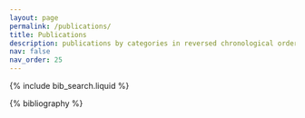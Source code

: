 ```yaml
---
layout: page
permalink: /publications/
title: Publications
description: publications by categories in reversed chronological order. generated by jekyll-scholar.
nav: false
nav_order: 25
---
```


<!-- _pages/publications.md -->

<!-- Bibsearch Feature -->

{% include bib_search.liquid %}

<div class="publications">

{% bibliography %}

</div>
